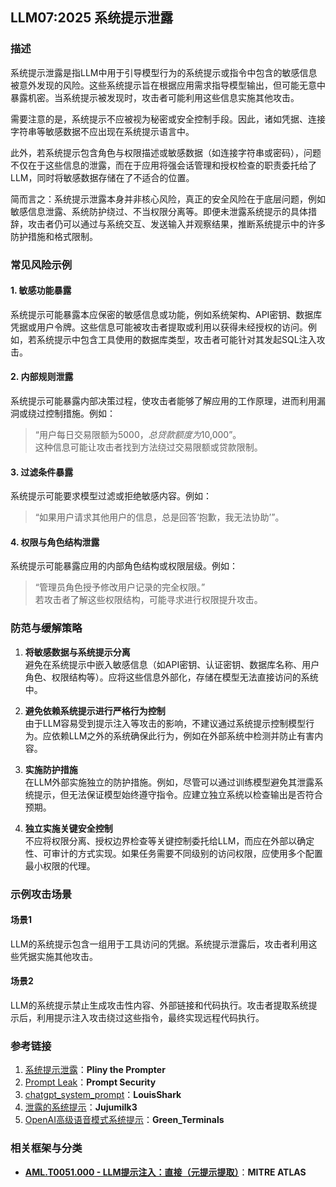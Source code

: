 ## LLM07:2025 系统提示泄露

### 描述

系统提示泄露是指LLM中用于引导模型行为的系统提示或指令中包含的敏感信息被意外发现的风险。这些系统提示旨在根据应用需求指导模型输出，但可能无意中暴露机密。当系统提示被发现时，攻击者可能利用这些信息实施其他攻击。

需要注意的是，系统提示不应被视为秘密或安全控制手段。因此，诸如凭据、连接字符串等敏感数据不应出现在系统提示语言中。

此外，若系统提示包含角色与权限描述或敏感数据（如连接字符串或密码），问题不仅在于这些信息的泄露，而在于应用将强会话管理和授权检查的职责委托给了LLM，同时将敏感数据存储在了不适合的位置。

简而言之：系统提示泄露本身并非核心风险，真正的安全风险在于底层问题，例如敏感信息泄露、系统防护绕过、不当权限分离等。即便未泄露系统提示的具体措辞，攻击者仍可以通过与系统交互、发送输入并观察结果，推断系统提示中的许多防护措施和格式限制。

### 常见风险示例

#### 1. 敏感功能暴露

系统提示可能暴露本应保密的敏感信息或功能，例如系统架构、API密钥、数据库凭据或用户令牌。这些信息可能被攻击者提取或利用以获得未经授权的访问。例如，若系统提示中包含工具使用的数据库类型，攻击者可能针对其发起SQL注入攻击。

#### 2. 内部规则泄露

系统提示可能暴露内部决策过程，使攻击者能够了解应用的工作原理，进而利用漏洞或绕过控制措施。例如：  
> “用户每日交易限额为$5000，总贷款额度为$10,000”。  
这种信息可能让攻击者找到方法绕过交易限额或贷款限制。

#### 3. 过滤条件暴露

系统提示可能要求模型过滤或拒绝敏感内容。例如：  
> “如果用户请求其他用户的信息，总是回答‘抱歉，我无法协助’”。  

#### 4. 权限与角色结构泄露

系统提示可能暴露应用的内部角色结构或权限层级。例如：  
> “管理员角色授予修改用户记录的完全权限。”  
若攻击者了解这些权限结构，可能寻求进行权限提升攻击。

### 防范与缓解策略

1. **将敏感数据与系统提示分离**  
   避免在系统提示中嵌入敏感信息（如API密钥、认证密钥、数据库名称、用户角色、权限结构等）。应将这些信息外部化，存储在模型无法直接访问的系统中。

2. **避免依赖系统提示进行严格行为控制**  
   由于LLM容易受到提示注入等攻击的影响，不建议通过系统提示控制模型行为。应依赖LLM之外的系统确保此行为，例如在外部系统中检测并防止有害内容。

3. **实施防护措施**  
   在LLM外部实施独立的防护措施。例如，尽管可以通过训练模型避免其泄露系统提示，但无法保证模型始终遵守指令。应建立独立系统以检查输出是否符合预期。

4. **独立实施关键安全控制**  
   不应将权限分离、授权边界检查等关键控制委托给LLM，而应在外部以确定性、可审计的方式实现。如果任务需要不同级别的访问权限，应使用多个配置最小权限的代理。

### 示例攻击场景

#### 场景1

LLM的系统提示包含一组用于工具访问的凭据。系统提示泄露后，攻击者利用这些凭据实施其他攻击。

#### 场景2

LLM的系统提示禁止生成攻击性内容、外部链接和代码执行。攻击者提取系统提示后，利用提示注入攻击绕过这些指令，最终实现远程代码执行。

### 参考链接

1. [系统提示泄露](https://x.com/elder_plinius/status/1801393358964994062)：**Pliny the Prompter**  
2. [Prompt Leak](https://www.prompt.security/vulnerabilities/prompt-leak)：**Prompt Security**  
3. [chatgpt_system_prompt](https://github.com/LouisShark/chatgpt_system_prompt)：**LouisShark**  
4. [泄露的系统提示](https://github.com/jujumilk3/leaked-system-prompts)：**Jujumilk3**  
5. [OpenAI高级语音模式系统提示](https://x.com/Green_terminals/status/1839141326329360579)：**Green_Terminals**  

### 相关框架与分类

- **[AML.T0051.000 - LLM提示注入：直接（元提示提取）](https://atlas.mitre.org/techniques/AML.T0051.000)**：**MITRE ATLAS**
